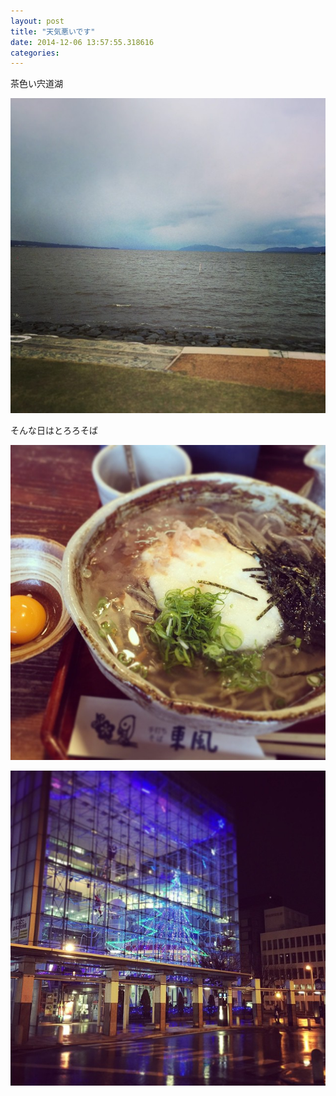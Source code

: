 ```yaml
---
layout: post
title: "天気悪いです"
date: 2014-12-06 13:57:55.318616
categories: 
---
```


茶色い宍道湖

![茶色い宍道湖](/assets/images/201412/10809978_1581672642044107_1906385997_n.jpg)

そんな日はとろろそば

![](/assets/images/201412/10838414_396854663799723_925114325_n.jpg)

![](/assets/images/201412/10817787_570643909735417_336147451_n.jpg)



